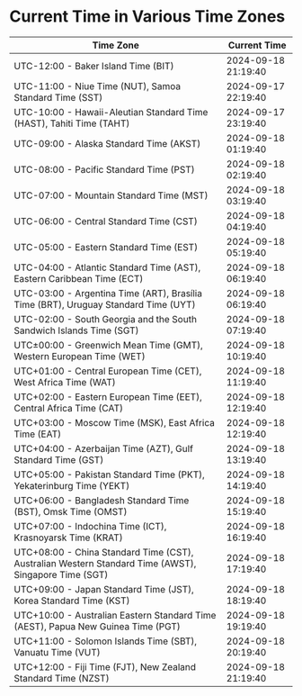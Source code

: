 # Current Time in Various Time Zones

| Time Zone | Current Time |
|-----------|--------------|
| UTC-12:00 - Baker Island Time (BIT) | 2024-09-18 21:19:40 |
| UTC-11:00 - Niue Time (NUT), Samoa Standard Time (SST) | 2024-09-17 22:19:40 |
| UTC-10:00 - Hawaii-Aleutian Standard Time (HAST), Tahiti Time (TAHT) | 2024-09-17 23:19:40 |
| UTC-09:00 - Alaska Standard Time (AKST) | 2024-09-18 01:19:40 |
| UTC-08:00 - Pacific Standard Time (PST) | 2024-09-18 02:19:40 |
| UTC-07:00 - Mountain Standard Time (MST) | 2024-09-18 03:19:40 |
| UTC-06:00 - Central Standard Time (CST) | 2024-09-18 04:19:40 |
| UTC-05:00 - Eastern Standard Time (EST) | 2024-09-18 05:19:40 |
| UTC-04:00 - Atlantic Standard Time (AST), Eastern Caribbean Time (ECT) | 2024-09-18 06:19:40 |
| UTC-03:00 - Argentina Time (ART), Brasília Time (BRT), Uruguay Standard Time (UYT) | 2024-09-18 06:19:40 |
| UTC-02:00 - South Georgia and the South Sandwich Islands Time (SGT) | 2024-09-18 07:19:40 |
| UTC±00:00 - Greenwich Mean Time (GMT), Western European Time (WET) | 2024-09-18 10:19:40 |
| UTC+01:00 - Central European Time (CET), West Africa Time (WAT) | 2024-09-18 11:19:40 |
| UTC+02:00 - Eastern European Time (EET), Central Africa Time (CAT) | 2024-09-18 12:19:40 |
| UTC+03:00 - Moscow Time (MSK), East Africa Time (EAT) | 2024-09-18 12:19:40 |
| UTC+04:00 - Azerbaijan Time (AZT), Gulf Standard Time (GST) | 2024-09-18 13:19:40 |
| UTC+05:00 - Pakistan Standard Time (PKT), Yekaterinburg Time (YEKT) | 2024-09-18 14:19:40 |
| UTC+06:00 - Bangladesh Standard Time (BST), Omsk Time (OMST) | 2024-09-18 15:19:40 |
| UTC+07:00 - Indochina Time (ICT), Krasnoyarsk Time (KRAT) | 2024-09-18 16:19:40 |
| UTC+08:00 - China Standard Time (CST), Australian Western Standard Time (AWST), Singapore Time (SGT) | 2024-09-18 17:19:40 |
| UTC+09:00 - Japan Standard Time (JST), Korea Standard Time (KST) | 2024-09-18 18:19:40 |
| UTC+10:00 - Australian Eastern Standard Time (AEST), Papua New Guinea Time (PGT) | 2024-09-18 19:19:40 |
| UTC+11:00 - Solomon Islands Time (SBT), Vanuatu Time (VUT) | 2024-09-18 20:19:40 |
| UTC+12:00 - Fiji Time (FJT), New Zealand Standard Time (NZST) | 2024-09-18 21:19:40 |
